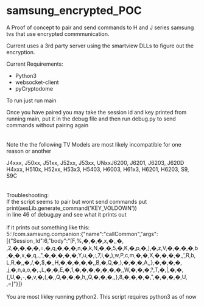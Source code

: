 # samsung_encrypted_POC
A Proof of concept to pair and send commands to H and J series samsung tvs that use encrypted commmunication.  


Current uses a 3rd party server using the smartview DLLs to figure out the encryption.    

      
         
          
Current Requirements:

* Python3
* websocket-client
* pyCryptodome

To run just run main   

Once you have paired you may take the session id and key printed from running main, put it in the debug file and then run debug.py to send commands without pairing again
<br>
<br>
<br>
Note the the following TV Models are most likely incompatible for one reason or another


J4xxx, J50xx, J51xx, J52xx, J53xx, UNxxJ6200, J6201, J6203, J620D   
H4xxx, H510x, H52xx, H53x3, H5403, H6003, H61x3, H6201, H6203, S9, S9C    
<br>
<br>
Troubleshooting:    
If the script seems to pair but wont send commands put   
print(aesLib.generate_command('KEY_VOLDOWN'))   
in line 46 of debug.py and see what it prints out     
<br>
if it prints out something like this:   
5::/com.samsung.companion:{"name":"callCommon","args":[{"Session_Id":6,"body":"[F,%,�,�,�,x,�,,�, ,2,�,�,�,�,=,�,q,�,�,�,n,�,k,N,�,�,5,�,K,�,p,�,],�,z,V,�,�,�,�,b,�,�,x,�,q,.,",�,�,�,�,�,Y,u,�,:,7,i,�,),w,P,c,m,�,�,X,�,�,�,�,,',R,b,L,R,�,,�,/,�,$,�,,H,�,�,�,�,�,,B,�,Q,�,),�,�,�,A,,},�,�,�,�, ,j,�,n,a,o,�,.,L,�,�,E,�,1,�,�,�,�,�,�,�,,W,�,�,�,?,T,�,|,�,�,{,U,�,-,�,v,�,(,�,,Q,�,�,�,h,,Q,�,�,�,,},8,�,�,�,�,",�,�,�,�,U,
,=]"}]}  
<br>
You are most likley running python2. This script requires python3 as of now
